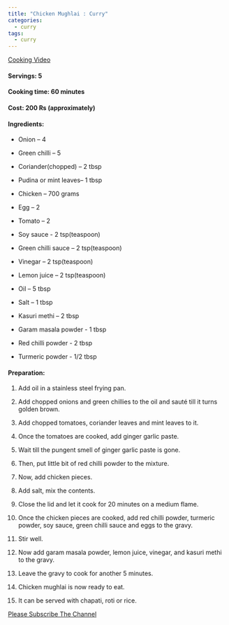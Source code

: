 ```yaml
---
title: "Chicken Mughlai : Curry"
categories:
  - curry
tags:
  - curry
---
```



[Cooking Video](https://www.youtube.com/watch?v=xAAfu90pzWA)

#### Servings: 5

#### Cooking time: 60 minutes

#### Cost: 200 Rs (approximately)



#### Ingredients:

- Onion – 4
- Green chilli – 5
- Coriander(chopped) – 2 tbsp
- Pudina or mint leaves– 1 tbsp
- Chicken – 700 grams
- Egg – 2
- Tomato – 2
- Soy sauce - 2 tsp(teaspoon)
- Green chilli sauce – 2 tsp(teaspoon)

- Vinegar – 2 tsp(teaspoon)
- Lemon juice – 2 tsp(teaspoon)

- Oil – 5 tbsp
- Salt – 1 tbsp

- Kasuri methi – 2 tbsp
- Garam masala powder - 1 tbsp

- Red chilli powder - 2 tbsp
- Turmeric powder - 1/2 tbsp


#### Preparation:


1. Add oil in a stainless steel frying pan.

2. Add chopped onions and green chillies to the oil and sauté till it       turns golden brown.
3. Add chopped tomatoes, coriander leaves and mint leaves to it.
4. Once the tomatoes are cooked, add ginger garlic paste.
5. Wait till the pungent smell of ginger garlic paste is gone.
6. Then, put little bit of red chilli powder to the mixture.
7. Now, add chicken pieces.
8. Add salt, mix the contents.
9. Close the lid and let it cook for 20 minutes on a medium flame.
10. Once the chicken pieces are cooked, add red chilli powder, turmeric powder, soy sauce, green chilli sauce and eggs to the gravy.
11. Stir well.
12. Now add garam masala powder, lemon juice, vinegar, and kasuri methi to the gravy.
13. Leave the gravy to cook for another 5 minutes.
14. Chicken mughlai is now ready to eat.
15. It can be served  with chapati, roti or rice.




[Please Subscribe The Channel](https://www.youtube.com/channel/UC-9FVME89HgtK5ePA0qUMxA)
